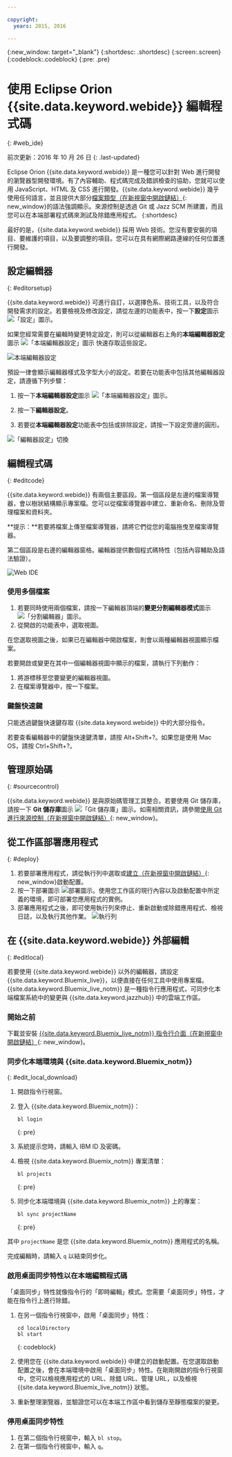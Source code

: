 ```yaml
---

copyright:
  years: 2015, 2016

---
```


{:new_window: target="_blank"}
{:shortdesc: .shortdesc}
{:screen:.screen}
{:codeblock:.codeblock}
{:pre: .pre}

# 使用 Eclipse Orion {{site.data.keyword.webide}} 編輯程式碼
{: #web_ide}

前次更新：2016 年 10 月 26 日
{: .last-updated}

Eclipse Orion {{site.data.keyword.webide}} 是一種您可以針對 Web 進行開發的瀏覽器型開發環境。有了內容輔助、程式碼完成及錯誤檢查的協助，您就可以使用 JavaScript、HTML 及 CSS 進行開發。{{site.data.keyword.webide}} 幾乎使用任何語言，並且提供大部分[檔案類型（在新視窗中開啟鏈結）](https://hub.jazz.net/docs/overview/#dev_support){: new_window}的語法強調顯示。來源控制是透過 Git 或 Jazz SCM 所建置，而且您可以在本端部署程式碼來測試及除錯應用程式。
{:shortdesc}

最好的是，{{site.data.keyword.webide}} 採用 Web 技術。您沒有要安裝的項目、要維護的項目，以及要調整的項目。您可以在具有網際網路連線的任何位置進行開發。

## 設定編輯器
{: #editorsetup}

{{site.data.keyword.webide}} 可進行自訂，以選擇色系、技術工具，以及符合開發需求的設定。若要檢視及修改設定，請從左邊的功能表中，按一下**設定**圖示 <img class="inline" src="./images/webide_settings_icon_light.png"  alt="「設定」圖示">。

如果您經常需要在編輯時變更特定設定，則可以從編輯器右上角的**本端編輯器設定**圖示 <img class="inline" src="./images/webide_local_settings_icon_light.png"  alt="「本端編輯器設定」圖示"> 快速存取這些設定。

![本端編輯器設定](images/webide_local_editor_settings_light.png)

預設一律會顯示編輯器樣式及字型大小的設定。若要在功能表中包括其他編輯器設定，請遵循下列步驟：

1. 按一下**本端編輯器設定**圖示 <img class="inline" src="./images/webide_local_settings_icon_light.png"  alt="「本端編輯器設定」圖示">。

2. 按一下**編輯器設定**。

3. 若要從**本端編輯器設定**功能表中包括或排除設定，請按一下設定旁邊的圓形。

![「編輯器設定」切換](images/webide_editor_settings_toggle_light.png)


## 編輯程式碼
{: #editcode}

{{site.data.keyword.webide}} 有兩個主要區段。第一個區段是左邊的檔案導覽器，會以樹狀結構顯示專案檔。您可以從檔案導覽器中建立、重新命名、刪除及管理檔案和資料夾。

**提示：**若要將檔案上傳至檔案導覽器，請將它們從您的電腦拖曳至檔案導覽器。

第二個區段是右邊的編輯器窗格。編輯器提供數個程式碼特性（包括內容輔助及語法驗證）。

![Web IDE](images/webide_light.png)

### 使用多個檔案
1. 若要同時使用兩個檔案，請按一下編輯器頂端的**變更分割編輯器模式**圖示 <img class="inline" src="./images/webide_split_editor_icon_light.png"  alt="「分割編輯器」圖示">。
2. 從開啟的功能表中，選取視圖。

 在您選取視圖之後，如果已在編輯器中開啟檔案，則會以兩種編輯器視圖顯示檔案。

 若要開啟或變更在其中一個編輯器視圖中顯示的檔案，請執行下列動作：
 1. 將游標移至您要變更的編輯器視圖。
 2. 在檔案導覽器中，按一下檔案。

### 鍵盤快速鍵
只能透過鍵盤快速鍵存取 {{site.data.keyword.webide}} 中的大部分指令。

若要查看編輯器中的鍵盤快速鍵清單，請按 Alt+Shift+?。如果您是使用 Mac OS，請按 Ctrl+Shift+?。

## 管理原始碼
{: #sourcecontrol}

{{site.data.keyword.webide}} 是與原始碼管理工具整合。若要使用 Git 儲存庫，請按一下 **Git 儲存庫**圖示 <img class="inline" src="./images/webide_git_icon_light.png"  alt="「Git 儲存庫」圖示">。如需相關資訊，請參閱[使用 Git 進行來源控制（在新視窗中開啟鏈結）](https://hub.jazz.net/docs/git/){: new_window}。


## 從工作區部署應用程式
{: #deploy}

1. 若要部署應用程式，請從執行列中選取或[建立（在新視窗中開啟鏈結）](https://hub.jazz.net/tutorials/livesync/#launch_configuration){: new_window}啟動配置。
1. 按一下部署圖示 <img class="inline" src="./images/webide_deploy_button_light.png"  alt="部署圖示">。使用您工作區的現行內容以及啟動配置中所定義的環境，即可部署您應用程式的實例。 
2. 部署應用程式之後，即可使用執行列來停止、重新啟動或除錯應用程式、檢視日誌，以及執行其他作業。
![執行列](images/webide_runbar_light.png)

 ## 在 {{site.data.keyword.webide}} 外部編輯
{: #editlocal}

若要使用 {{site.data.keyword.webide}} 以外的編輯器，請設定 {{site.data.keyword.Bluemix_live}}，以便直接在任何工具中使用專案檔。{{site.data.keyword.Bluemix_live_notm}} 是一種指令行應用程式，可同步化本端檔案系統中的變更與 {{site.data.keyword.jazzhub}} 中的雲端工作區。 

### 開始之前 

下載並安裝 [{{site.data.keyword.Bluemix_live_notm}} 指令行介面（在新視窗中開啟鏈結）](http://livesyncdownload.ng.bluemix.net){: new_window}。

### 同步化本端環境與 {{site.data.keyword.Bluemix_notm}}
{: #edit_local_download}

1. 開啟指令行視窗。
2. 登入 {{site.data.keyword.Bluemix_notm}}：

	```
	bl login
	```
	{: pre}

3. 系統提示您時，請輸入 IBM ID 及密碼。
4. 檢視 {{site.data.keyword.Bluemix_notm}} 專案清單： 

	```
	bl projects
	```
	{: pre}

4. 同步化本端環境與 {{site.data.keyword.Bluemix_notm}} 上的專案：

	```
	bl sync projectName
	```
	{: pre}

其中 `projectName` 是您 {{site.data.keyword.Bluemix_notm}} 應用程式的名稱。

完成編輯時，請輸入 `q` 以結束同步化。

### 啟用桌面同步特性以在本端編輯程式碼

「桌面同步」特性就像指令行的「即時編輯」模式。您需要「桌面同步」特性，才能在指令行上進行除錯。
1. 在另一個指令行視窗中，啟用「桌面同步」特性：

	```
	cd localDirectory
	bl start
	```
	{: codeblock}

2. 使用您在 {{site.data.keyword.webide}} 中建立的啟動配置。在您選取啟動配置之後，會在本端環境中啟用「桌面同步」特性。在剛剛開啟的指令行視窗中，您可以檢視應用程式的 URL、除錯 URL、管理 URL，以及檢視 {{site.data.keyword.Bluemix_live_notm}} 狀態。

3. 重新整理瀏覽器，並驗證您可以在本端工作區中看到儲存至靜態檔案的變更。 

### 停用桌面同步特性

1. 在第二個指令行視窗中，輸入 `bl stop`。
2. 在第一個指令行視窗中，輸入 `q`。

